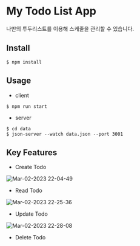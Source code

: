 # My Todo List App
나만의 투두리스트를 이용해 스케줄을 관리할 수 있습니다.

## Install
```
$ npm install
```

## Usage
- client
```
$ npm run start
```
- server
```
$ cd data
$ json-server --watch data.json --port 3001
```

## Key Features
- Create Todo

![Mar-02-2023 22-04-49](https://user-images.githubusercontent.com/115632555/222436786-09834819-5a26-4021-a77c-400a52af38e7.gif)

- Read Todo

![Mar-02-2023 22-25-36](https://user-images.githubusercontent.com/115632555/222441256-5c619bc6-cdb2-43d7-8091-3a1050b2ac85.gif)

- Update Todo

![Mar-02-2023 22-28-08](https://user-images.githubusercontent.com/115632555/222442050-cc21e4ab-82c8-41d7-b1f5-510282fb43d4.gif)

- Delete Todo
